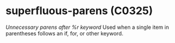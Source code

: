 # superfluous-parens (C0325)
*Unnecessary parens after %r keyword* Used when a single item in
parentheses follows an if, for, or other keyword.


